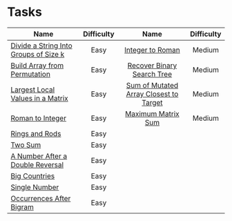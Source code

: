 # Tasks

| Name                                                                                                          | Difficulty |                                                      Name                                                       | Difficulty |
|---------------------------------------------------------------------------------------------------------------|:----------:|:---------------------------------------------------------------------------------------------------------------:|:----------:|
| [Divide a String Into Groups of Size k](https://leetcode.com/problems/divide-a-string-into-groups-of-size-k/) |    Easy    |                       [Integer to Roman](https://leetcode.com/problems/integer-to-roman/)                       |   Medium   |
| [Build Array from Permutation](https://leetcode.com/problems/build-array-from-permutation/)                   |    Easy    |             [Recover Binary Search Tree](https://leetcode.com/problems/recover-binary-search-tree/)             |   Medium   |
| [Largest Local Values in a Matrix](https://leetcode.com/problems/largest-local-values-in-a-matrix/)           |    Easy    | [Sum of Mutated Array Closest to Target](https://leetcode.com/problems/sum-of-mutated-array-closest-to-target/) |   Medium   |
| [Roman to Integer](https://leetcode.com/problems/roman-to-integer/)                                           |    Easy    |               [Maximum Matrix Sum](https://leetcode.com/problems/maximum-matrix-sum/description/)               |   Medium   |
| [Rings and Rods](https://leetcode.com/problems/rings-and-rods/)                                               |    Easy    |                                                                                                                 |            |
| [Two Sum](https://leetcode.com/problems/two-sum/)                                                             |    Easy    |                                                                                                                 |            |
| [A Number After a Double Reversal](https://leetcode.com/problems/a-number-after-a-double-reversal/)           |    Easy    |                                                                                                                 |            |
| [Big Countries](https://leetcode.com/problems/big-countries/)                                                 |    Easy    |                                                                                                                 |            |
| [Single Number](https://leetcode.com/problems/single-number/)                                                 |    Easy    |                                                                                                                 |            |
| [Occurrences After Bigram](https://leetcode.com/problems/occurrences-after-bigram//)                          |    Easy    |                                                                                                                 |            |
